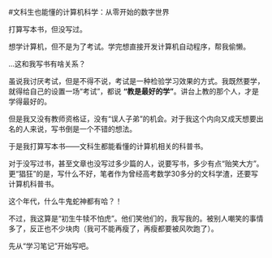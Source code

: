 #文科生也能懂的计算机科学：从零开始的数字世界

打算写本书，但没写过。

想学计算机，但不是为了考试。学完想直接开发计算机自动程序，帮我偷懒。

...这和我写书有啥关系？

虽说我讨厌考试，但是不得不说，考试是一种检验学习效果的方式。我既然要学，就得给自己的设置一场“考试”，都说 **“教是最好的学”**。讲台上教的那个人，才是学得最好的。

但是我又没有教师资格证，没有“误人子弟”的机会。对于我这个内向又成天想要出名的人来说，写书倒是一个不错的想法。

于是我打算写本书——文科生都能看懂的计算机相关的科普书。

对于没写过书，甚至文章也没写过多少篇的人，说要写书，多少有点“贻笑大方”。更“猖狂”的是，写什么不好，笔者作为曾经高考数学30多分的文科学渣，还要写计算机科普书。

这个年代，什么牛鬼蛇神都有哈？！

不过，我这算是“初生牛犊不怕虎”。他们笑他们的，我写我的。被别人嘲笑的事情多了，反正也不少块肉（我可不能再瘦了，再瘦都要被风吹跑了）。

先从“学习笔记”开始写吧。
